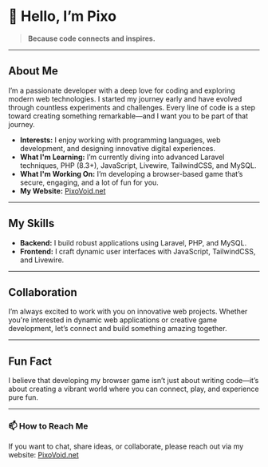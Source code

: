 # 👋 Hello, I’m Pixo

> **Because code connects and inspires.**

---

## About Me

I’m a passionate developer with a deep love for coding and exploring modern web technologies. I started my journey early and have evolved through countless experiments and challenges. Every line of code is a step toward creating something remarkable—and I want you to be part of that journey.

- **Interests:** I enjoy working with programming languages, web development, and designing innovative digital experiences.
- **What I'm Learning:** I’m currently diving into advanced Laravel techniques, PHP (8.3+), JavaScript, Livewire, TailwindCSS, and MySQL.
- **What I'm Working On:** I’m developing a browser-based game that’s secure, engaging, and a lot of fun for you.
- **My Website:** [PixoVoid.net](https://PixoVoid.net)

---

## My Skills

- **Backend:** I build robust applications using Laravel, PHP, and MySQL.
- **Frontend:** I craft dynamic user interfaces with JavaScript, TailwindCSS, and Livewire.

---

## Collaboration

I’m always excited to work with you on innovative web projects. Whether you're interested in dynamic web applications or creative game development, let’s connect and build something amazing together.

---

## Fun Fact

I believe that developing my browser game isn’t just about writing code—it’s about creating a vibrant world where you can connect, play, and experience pure fun.

---

### 📫 How to Reach Me

If you want to chat, share ideas, or collaborate, please reach out via my website: [PixoVoid.net](https://PixoVoid.net)
